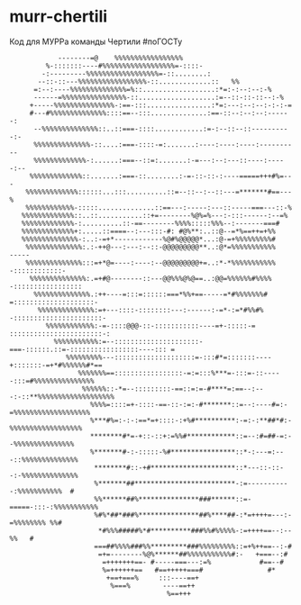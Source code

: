 # murr-chertili
Код для МУРРа команды Чертили #поГОСТу


                                                                                                    
                                                                                                    
                                                                                                    
                --------=@    %%%%%%%%%%%%%%%%%                                                     
             %-:::::::----#%%%%%%%%%%%%%%%%%%=-::::-                                                
            -:---------%%%%%%%%%%%%%%%%%%=-::........:                                              
           --::-::---%%%%%%%%%%%%%%%%%-::.............::   %%                                       
          =:--:----%%%%%%%%%%%%%%=%::..................:*=:-:--:--:-%                               
          ------=%%%%%%%%%%%%%%%%-::...................:=--::-::-::--:-%                            
         +-----%%%%%%%%%%%%%%%-:==-:::................:*=:---:--:--:-:-:-=                          
         #---#%%%%%%%%%%%%%%::::==--:::..............:==-::--:--:--:------:                         
          --%%%%%%%%%%%%%%::..::===-::::............:=-:--::--::----------:-                        
          %%%%%%%%%%%%%%-::....:===-::::-=:.......:----:----:----:----------                        
          %%%%%%%%%%%%%-:......:===--::=:.......:-=---:--:---::----:-----:--                        
         %%%%%%%%%%%%%::.......:===-::........:-=-::-::-:----=====+++#%=---                         
        %%%%%%%%%%%%%::::::...:::..........::=--::--:--::---=*******#==---%                         
        %%%%%%%%%%%%-:::::..............::==---:-----:---::-----===---::-%                          
       %%%%%%%%%%%%%::..::...........::+=--------%@%=%---:-:::------:--=%                           
       %%%%%%%%%%%%%-:..........::-==--------%%%%:::::%%%--:-------===#                             
       %%%%%%%%%%%%%+:.....::====--:---:::-#: #@%**:..::@--=*%==++=+%%                              
       %%%%%%%%%%%%%%-:..:-=+*------------%@#%@@@@@*...:@-=+%%%%%%%%%#                              
        %%%%%%%%%%%%%%:.:-++@---:---:--::-@@@@@@@@@**..:@*=%%%%%%%%%%%       -----                  
        %%%%%%%%%%%%%%:::=+*@=----:----:--@@@@@@@@@+=..:*-*%%%%%%%%%%%   -::::::::::::-             
         %%%%%%%%%%%%%%:.=+#@--------::---@@%%%@%@==..:@@=%%%%%%#%%%%  -:::::::::::::::::           
          %%%%%%%%%%%%%%.:++----=:::=::::::===*%%+==-----=*#%%%%%%%# =::::::::::::::::::::-         
           %%%%%%%%%%%%%%:=+---::::-::::::::---:------:-=*-:=*#%%#% -::::::::::::::::::::::-        
             %%%%%%%%%%%%:-=-::::@@@-::-:::::::::::----=+-:::::-=  :::::::::::::::::::::::-:        
               %%%%%%%%%%%:=--:::::::::::::::::::::-===-::::::.::=-:::::::::::::::::----::: =       
                  %%%%%%%%%---::::::::::::::::::::=-:::#*=:::::::----+:::::::-=+*#%%%%%%#*==        
                     %%%%%%%==:::::::::::::::::-=:=:::%***=-:::=-::-----:::=#%%%%%%%%%%%%%%%        
                      %%%%%%::-*=--:::::::::-==::=:=-#****=:==--:---:-::**%%%%%%%%%%%%%%%%%%%       
                        %%%%=::::=+-::::-==-::-:=:-#*******::=--:----#=:-=%%%%%%%%%%%%%%%%%%%       
                        %***#%=:-:-:==*=+::::-:+%#**********:-=:-:**##*#:-%%%%%%%%%%%%%%%%%%        
                        ********#*=-+::-::+:=%%#************::=--:#=##-=:--%%%%%%%%%%%%%%%          
                        %*******#-:-:::::-%#****************::*-:---=:---::%%%%%%%%%%%%%%           
                         ********#::-+#*********************::*---::-::--:-%%%%%%%%%%%%%%           
                         %*******##*************************-:=-----------:%%%%%%%%%%%  #           
                         %%******##%***************###******::=-=====-:::-:%%%%%%%%%%%              
                         %#%*##*###%***************##%****##-:*=++++=---:-=%%%%%%%% %%#             
                          *#%%%#####%*#**********###%%#%%%%%-:=++++==--:--    %%   #                
                         ===##%%%%###%%*********###%%%%%%%%%::=+%++==--:-#                          
                          =+=--------%@%******##%%%%%%%%%%%#:-   +===--:#                           
                           =+++++++==- #-----===---:=%            #==--#                            
                           %=++++++==   #==+++++===#                #*                              
                            +==+===%     :::----==+                                                 
                             %===%        ----==++                                                  
                                           %==+++                                                   
                                                                                                    
                                                                                                    
                                                                                                    

